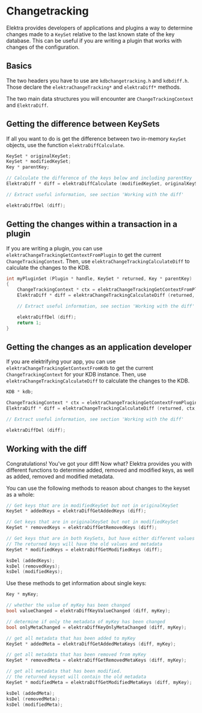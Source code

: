 # Changetracking

Elektra provides developers of applications and plugins a way to determine changes made to a `KeySet` relative to the last known state of the key database.
This can be useful if you are writing a plugin that works with changes of the configuration.

## Basics

The two headers you have to use are `kdbchangetracking.h` and `kdbdiff.h`.
Those declare the `elektraChangeTracking*` and `elektraDiff*` methods.

The two main data structures you will encounter are `ChangeTrackingContext` and `ElektraDiff`.

## Getting the difference between KeySets

If all you want to do is get the difference between two in-memory `KeySet` objects, use the function `elektraDiffCalculate`.

```c
KeySet * originalKeySet;
KeySet * modifiedKeySet;
Key * parentKey;

// Calculate the difference of the keys below and including parentKey
ElektraDiff * diff = elektraDiffCalculate (modifiedKeySet, originalKeySet, parentKey);

// Extract useful information, see section 'Working with the diff'

elektraDiffDel (diff);
```

## Getting the changes within a transaction in a plugin

If you are writing a plugin, you can use `elektraChangeTrackingGetContextFromPlugin` to get the current `ChangeTrackingContext`.
Then, use `elektraChangeTrackingCalculateDiff` to calculate the changes to the KDB.

```c
int myPluginSet (Plugin * handle, KeySet * returned, Key * parentKey)
{
	ChangeTrackingContext * ctx = elektraChangeTrackingGetContextFromPlugin (handle);
	ElektraDiff * diff = elektraChangeTrackingCalculateDiff (returned, ctx, parentKey);

	// Extract useful information, see section 'Working with the diff'

	elektraDiffDel (diff);
	return 1;
}
```

## Getting the changes as an application developer

If you are elektrifying your app, you can use `elektraChangeTrackingGetContextFromKdb` to get the current `ChangeTrackingContext` for your KDB instance.
Then, use `elektraChangeTrackingCalculateDiff` to calculate the changes to the KDB.

```c
KDB * kdb;

ChangeTrackingContext * ctx = elektraChangeTrackingGetContextFromPlugin (kdb);
ElektraDiff * diff = elektraChangeTrackingCalculateDiff (returned, ctx, parentKey);

// Extract useful information, see section 'Working with the diff'

elektraDiffDel (diff);
```

## Working with the diff

Congratulations! You've got your diff!
Now what?
Elektra provides you with different functions to determine added, removed and modified keys, as well as added, removed and modified metadata.

You can use the following methods to reason about changes to the keyset as a whole:

```c
// Get keys that are in modifiedKeySet but not in originalKeySet
KeySet * addedKeys = elektraDiffGetAddedKeys (diff);

// Get keys that are in originalKeySet but not in modifiedKeySet
KeySet * removedKeys = elektraDiffGetRemovedKeys (diff);

// Get keys that are in both KeySets, but have either different values or different metadata.
// The returned keys will have the old values and metadata
KeySet * modifiedKeys = elektraDiffGetModifiedKeys (diff);

ksDel (addedKeys);
ksDel (removedKeys);
ksDel (modifiedKeys);
```

Use these methods to get information about single keys:

```c
Key * myKey;

// whether the value of myKey has been changed
bool valueChanged = elektraDiffKeyValueChanged (diff, myKey);

// determine if only the metadata of myKey has been changed
bool onlyMetaChanged = elektraDiffKeyOnlyMetaChanged (diff, myKey);

// get all metadata that has been added to myKey
KeySet * addedMeta = elektraDiffGetAddedMetaKeys (diff, myKey);

// get all metadata that has been removed from myKey
KeySet * removedMeta = elektraDiffGetRemovedMetaKeys (diff, myKey);

// get all metadata that has been modified.
// the returned keyset will contain the old metadata
KeySet * modifiedMeta = elektraDiffGetModifiedMetaKeys (diff, myKey);

ksDel (addedMeta);
ksDel (removedMeta);
ksDel (modifiedMeta);
```
